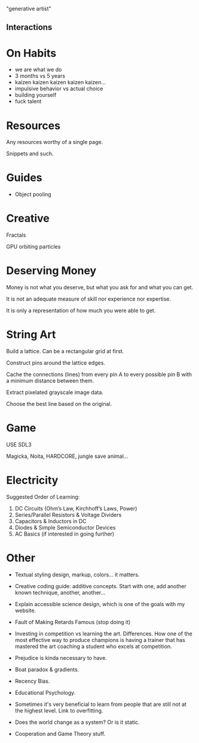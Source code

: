 "generative artist"

## Interactions

# On Habits

- we are what we do
- 3 months vs 5 years
- kaizen kaizen kaizen kaizen kaizen...
- impulsive behavior vs actual choice
- building yourself
- fuck talent

# Resources

Any resources worthy of a single page.

Snippets and such.

# Guides

- Object pooling

# Creative

Fractals

GPU orbiting particles

# Deserving Money

Money is not what you deserve, but what you ask for and what you can get.

It is not an adequate measure of skill nor experience nor expertise.

It is only a representation of how much you were able to get.

# String Art

Build a lattice. Can be a rectangular grid at first.

Construct pins around the lattice edges.

Cache the connections (lines) from every pin A to every possible pin B with a minimum distance between them.

Extract pixelated grayscale image data.

Choose the best line based on the original.

# Game

USE SDL3

Magicka, Noita, HARDCORE, jungle save animal...

# Electricity

Suggested Order of Learning:

1. DC Circuits (Ohm’s Law, Kirchhoff’s Laws, Power)
2. Series/Parallel Resistors & Voltage Dividers
3. Capacitors & Inductors in DC
4. Diodes & Simple Semiconductor Devices
5. AC Basics (if interested in going further)

# Other

- Textual styling design, markup, colors... it matters.

- Creative coding guide: additive concepts. Start with one, add another known technique, another, another...

- Explain accessible science design, which is one of the goals with my website.

- Fault of Making Retards Famous (stop doing it)

- Investing in competition vs learning the art. Differences. How one of the most effective way to produce champions is having a trainer that has mastered the art coaching a student who excels at competition.

- Prejudice is kinda necessary to have.

- Boat paradox & gradients.

- Recency Bias.

- Educational Psychology.

- Sometimes it's very beneficial to learn from people that
  are still not at the highest level. Link to overfitting.

- Does the world change as a system? Or is it static.

- Cooperation and Game Theory stuff.
